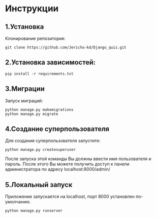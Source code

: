 # Инструкции

## 1.Установка

  Клонирование репозитория:

    git clone https://github.com/Jericho-kd/Django_quiz.git
    
## 2.Установка зависимостей:

    pip install -r requirements.txt

## 3.Миграции
Запуск миграций:

    python manage.py makemigrations
    python manage.py migrate

## 4.Создание суперпользователя

Для создания суперпользователя запустите:

    python manage.py createsuperuser

После запуска этой команды Вы должны ввести имя пользователя и пароль. После этого Вы можете получить доступ к
панели администратора по адресу localhost:8000/admin/

## 5.Локальный запуск

Приложение запускается на localhost, порт 8000 установлен по-умолчанию.

    python manage.py runserver


